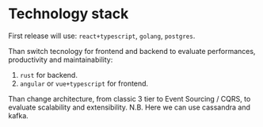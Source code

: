 # Technology stack

First release will use: `react+typescript`, `golang`, `postgres`.

Than switch tecnology for frontend and backend to evaluate performances, productivity and maintainability:

1. `rust` for backend.
2. `angular` or `vue+typescript` for frontend.

Than change architecture, from classic 3 tier to Event Sourcing / CQRS,
to evaluate scalability and extensibility.
N.B. Here we can use cassandra and kafka.

